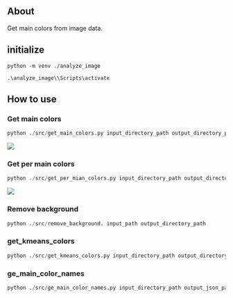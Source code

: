 ## About

Get main colors from image data.

## initialize

```
python -m venv ./analyze_image
```

```
.\analyze_image\\Scripts\activate
```

## How to use

### Get main colors

```python
python ./src/get_main_colors.py input_directory_path output_directory_path
```

![](https://github.com/szgk/get_main_color/blob/main/images/mian_color.png)

### Get per main colors

```python
python ./src/get_per_mian_colors.py input_directory_path output_directory_path
```

![](https://github.com/szgk/get_main_color/blob/main/images/per_mian_colors.png)

### Remove background

```python
python ./src/remove_background. input_path output_directory_path
```

### get_kmeans_colors

```python
python ./src/get_kmeans_colors.py input_directory_path output_directory_path kmeans_num
```

### ge_main_color_names

```python
python ./src/ge_main_color_names.py input_directory_path output_json_path
```
